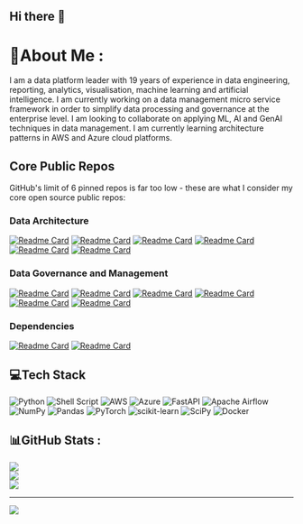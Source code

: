 ## Hi there 👋

<!--
**dexplorer/dexplorer** is a ✨ _special_ ✨ repository because its `README.md` (this file) appears on your GitHub profile.

Here are some ideas to get you started:

- 🔭 I’m currently working on ...
- 🌱 I’m currently learning ...
- 👯 I’m looking to collaborate on ...
- 🤔 I’m looking for help with ...
- 💬 Ask me about ...
- 📫 How to reach me: ...
- 😄 Pronouns: ...
- ⚡ Fun fact: ...
-->


# 💫About Me :
I am a data platform leader with 19 years of experience in data engineering, reporting, analytics, visualisation, machine learning and artificial intelligence.
I am currently working on a data management micro service framework in order to simplify data processing and governance at the enterprise level.
I am looking to collaborate on applying ML, AI and GenAI techniques in data management.
I am currently learning architecture patterns in AWS and Azure cloud platforms.

## Core Public Repos

GitHub's limit of 6 pinned repos is far too low - these are what I consider my core open source public repos:

<!-- REPOS_START -->

### Data Architecture

[![Readme Card](https://github-readme-stats.vercel.app/api/pin/?username=dexplorer&repo=df-data-ingestion&description_lines_count=3)](https://github.com/dexplorer/df-data-ingestion)
[![Readme Card](https://github-readme-stats.vercel.app/api/pin/?username=dexplorer&repo=df-data-distribution&description_lines_count=3)](https://github.com/dexplorer/df-data-distribution)
[![Readme Card](https://github-readme-stats.vercel.app/api/pin/?username=dexplorer&repo=df-app-calendar&description_lines_count=3)](https://github.com/dexplorer/df-app-calendar)
[![Readme Card](https://github-readme-stats.vercel.app/api/pin/?username=dexplorer&repo=df-metadata&description_lines_count=3)](https://github.com/dexplorer/df-metadata)
[![Readme Card](https://github-readme-stats.vercel.app/api/pin/?username=dexplorer&repo=df-file-manager&description_lines_count=3)](https://github.com/dexplorer/df-file-manager)
[![Readme Card](https://github-readme-stats.vercel.app/api/pin/?username=dexplorer&repo=df-azure-serverless&description_lines_count=3)](https://github.com/dexplorer/df-azure-serverless)

### Data Governance and Management

[![Readme Card](https://github-readme-stats.vercel.app/api/pin/?username=dexplorer&repo=df-data-quality&description_lines_count=3)](https://github.com/dexplorer/df-data-quality)
[![Readme Card](https://github-readme-stats.vercel.app/api/pin/?username=dexplorer&repo=df-data-quality-ml&description_lines_count=3)](https://github.com/dexplorer/df-data-quality-ml)
[![Readme Card](https://github-readme-stats.vercel.app/api/pin/?username=dexplorer&repo=df-data-lineage&description_lines_count=3)](https://github.com/dexplorer/df-data-lineage)
[![Readme Card](https://github-readme-stats.vercel.app/api/pin/?username=dexplorer&repo=df-data-recon&description_lines_count=3)](https://github.com/dexplorer/df-data-recon)
[![Readme Card](https://github-readme-stats.vercel.app/api/pin/?username=dexplorer&repo=df-data-profile&description_lines_count=3)](https://github.com/dexplorer/df-data-profile)
[![Readme Card](https://github-readme-stats.vercel.app/api/pin/?username=dexplorer&repo=df-data-catalog&description_lines_count=3)](https://github.com/dexplorer/df-data-catalog)

### Dependencies

[![Readme Card](https://github-readme-stats.vercel.app/api/pin/?username=dexplorer&repo=utils&description_lines_count=3)](https://github.com/dexplorer/utils)
[![Readme Card](https://github-readme-stats.vercel.app/api/pin/?username=dexplorer&repo=df-config&description_lines_count=3)](https://github.com/dexplorer/df-config)

## 💻Tech Stack
![Python](https://img.shields.io/badge/python-3670A0?style=for-the-badge&logo=python&logoColor=ffdd54) ![Shell Script](https://img.shields.io/badge/shell_script-%23121011.svg?style=for-the-badge&logo=gnu-bash&logoColor=white) ![AWS](https://img.shields.io/badge/AWS-%23FF9900.svg?style=for-the-badge&logo=amazon-aws&logoColor=white) ![Azure](https://img.shields.io/badge/azure-%230072C6.svg?style=for-the-badge&logo=azure-devops&logoColor=white) ![FastAPI](https://img.shields.io/badge/FastAPI-005571?style=for-the-badge&logo=fastapi) ![Apache Airflow](https://img.shields.io/badge/Apache%20Airflow-017CEE?style=for-the-badge&logo=Apache%20Airflow&logoColor=white) ![NumPy](https://img.shields.io/badge/numpy-%23013243.svg?style=for-the-badge&logo=numpy&logoColor=white) ![Pandas](https://img.shields.io/badge/pandas-%23150458.svg?style=for-the-badge&logo=pandas&logoColor=white) ![PyTorch](https://img.shields.io/badge/PyTorch-%23EE4C2C.svg?style=for-the-badge&logo=PyTorch&logoColor=white) ![scikit-learn](https://img.shields.io/badge/scikit--learn-%23F7931E.svg?style=for-the-badge&logo=scikit-learn&logoColor=white) ![SciPy](https://img.shields.io/badge/SciPy-%230C55A5.svg?style=for-the-badge&logo=scipy&logoColor=%white) ![Docker](https://img.shields.io/badge/docker-%230db7ed.svg?style=for-the-badge&logo=docker&logoColor=white)

## 📊GitHub Stats :
![](https://github-readme-stats.vercel.app/api?username=dexplorer&theme=dark&hide_border=false&include_all_commits=false&count_private=false)<br/>
![](https://github-readme-streak-stats.herokuapp.com/?user=dexplorer&theme=dark&hide_border=false)<br/>
![](https://github-readme-stats.vercel.app/api/top-langs/?username=dexplorer&theme=dark&hide_border=false&include_all_commits=false&count_private=false&layout=compact)

---
[![](https://visitcount.itsvg.in/api?id=dexplorer&icon=0&color=0)](https://visitcount.itsvg.in)

